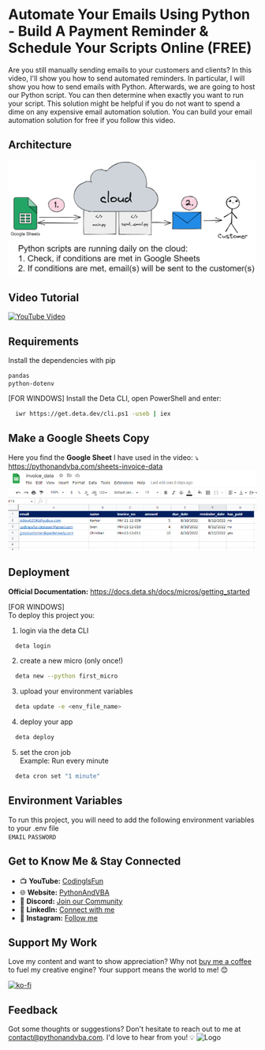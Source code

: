 # Automate Your Emails Using Python - Build A Payment Reminder & Schedule Your Scripts Online (FREE)

Are you still manually sending emails to your customers and clients? In this video, I'll show you how to send automated reminders. In particular, I will show you how to send emails with Python. Afterwards, we are going to host our Python script. You can then determine when exactly you want to run your script. This solution might be helpful if you do not want to spend a dime on any expensive email automation solution. You can build your email automation solution for free if you follow this video.


## Architecture
![Architecture](./Architecture.png?raw=true "Architecture")


## Video Tutorial
[![YouTube Video](https://img.youtube.com/vi/OLrC4J2-pvk/0.jpg)](https://youtu.be/OLrC4J2-pvk)


## Requirements
Install the dependencies with pip
```
pandas
python-dotenv
```
[FOR WINDOWS]
Install the Deta CLI, open PowerShell and enter:
```bash
  iwr https://get.deta.dev/cli.ps1 -useb | iex
```

## Make a Google Sheets Copy
Here you find the **Google Sheet** I have used in the video: ⤵ <br/>
https://pythonandvba.com/sheets-invoice-data <br/>
![Google Sheets](/google_sheets_invoice_data.png?raw=true "Google Sheets")

## Deployment
**Official Documentation:** https://docs.deta.sh/docs/micros/getting_started <br/>

[FOR WINDOWS] <br/>
To deploy this project you:
1) login via the deta CLI
```bash
  deta login
```
2) create a new micro (only once!)
```bash
  deta new --python first_micro
```
3) upload your environment variables
```bash
  deta update -e <env_file_name>
```
4) deploy your app
```bash
  deta deploy
```
5) set the cron job <br/>
Example: Run every minute
```bash
  deta cron set "1 minute"
```

## Environment Variables
To run this project, you will need to add the following environment variables to your .env file <br/>
`EMAIL`
`PASSWORD`


## Get to Know Me & Stay Connected
- 📺 **YouTube:** [CodingIsFun](https://youtube.com/c/CodingIsFun)
- 🌐 **Website:** [PythonAndVBA](https://pythonandvba.com)
- 💬 **Discord:** [Join our Community](https://pythonandvba.com/discord)
- 💼 **LinkedIn:** [Connect with me](https://www.linkedin.com/in/sven-bosau/)
- 📸 **Instagram:** [Follow me](https://www.instagram.com/codingisfun_official/)

## Support My Work
Love my content and want to show appreciation? Why not [buy me a coffee](https://pythonandvba.com/coffee-donation) to fuel my creative engine? Your support means the world to me! 😊

[![ko-fi](https://ko-fi.com/img/githubbutton_sm.svg)](https://pythonandvba.com/coffee-donation)

## Feedback
Got some thoughts or suggestions? Don't hesitate to reach out to me at contact@pythonandvba.com. I'd love to hear from you! 💡
![Logo](https://www.pythonandvba.com/banner-img)
